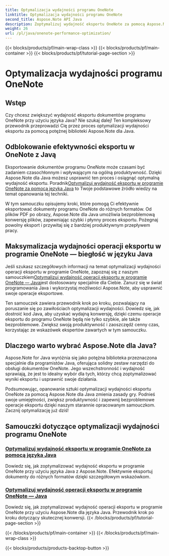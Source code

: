 ```yaml
---
title: Optymalizacja wydajności programu OneNote
linktitle: Optymalizacja wydajności programu OneNote
second_title: Aspose.Note API Java
description: Zoptymalizuj wydajność eksportu OneNote za pomocą Aspose.Note Java. Dowiedz się, jak wydajnie konwertować dokumenty do różnych formatów, korzystając ze wskazówek krok po kroku zwiększających produktywność.
weight: 26
url: /pl/java/onenote-performance-optimization/
---
```


{{< blocks/products/pf/main-wrap-class >}}
{{< blocks/products/pf/main-container >}}
{{< blocks/products/pf/tutorial-page-section >}}

# Optymalizacja wydajności programu OneNote


## Wstęp

Czy chcesz zwiększyć wydajność eksportu dokumentów programu OneNote przy użyciu języka Java? Nie szukaj dalej! Ten kompleksowy przewodnik przeprowadzi Cię przez proces optymalizacji wydajności eksportu za pomocą potężnej biblioteki Aspose.Note dla Java.

## Odblokowanie efektywności eksportu w OneNote z Javą

 Eksportowanie dokumentów programu OneNote może czasami być zadaniem czasochłonnym i wpływającym na ogólną produktywność. Dzięki Aspose.Note dla Java możesz usprawnić ten proces i osiągnąć optymalną wydajność eksportu. Poradnik[Optymalizuj wydajność eksportu w programie OneNote za pomocą języka Java](./optimize-export-performance/) to Twoje podstawowe źródło wiedzy na temat opanowania tej techniki.

W tym samouczku opisujemy kroki, które pomogą Ci efektywnie eksportować dokumenty programu OneNote do różnych formatów. Od plików PDF po obrazy, Aspose.Note dla Java umożliwia bezproblemową konwersję plików, zapewniając szybki i płynny proces eksportu. Pożegnaj powolny eksport i przywitaj się z bardziej produktywnym przepływem pracy.

## Maksymalizacja wydajności operacji eksportu w programie OneNote — biegłość w języku Java

 Jeśli szukasz szczegółowych informacji na temat optymalizacji wydajności operacji eksportu w programie OneNote, zapoznaj się z naszym samouczkiem[Optymalizuj wydajność operacji eksportu w programie OneNote — Java](./optimize-performance-consequent-export/)jest dostosowany specjalnie dla Ciebie. Zanurz się w świat programowania Java i wykorzystaj możliwości Aspose.Note, aby usprawnić swoje operacje eksportowe.

Ten samouczek zawiera przewodnik krok po kroku, pozwalający na poruszanie się po zawiłościach optymalizacji wydajności. Dowiedz się, jak dostroić kod Java, aby uzyskać wydajną konwersję, dzięki czemu operacje eksportu do programu OneNote będą nie tylko szybkie, ale także bezproblemowe. Zwiększ swoją produktywność i zaoszczędź cenny czas, korzystając ze wskazówek ekspertów zawartych w tym samouczku.

## Dlaczego warto wybrać Aspose.Note dla Java?

Aspose.Note for Java wyróżnia się jako potężna biblioteka przeznaczona specjalnie dla programistów Java, oferująca solidny zestaw narzędzi do obsługi dokumentów OneNote. Jego wszechstronność i wydajność sprawiają, że jest to idealny wybór dla tych, którzy chcą zoptymalizować wyniki eksportu i usprawnić swoje działania.

Podsumowując, opanowanie sztuki optymalizacji wydajności eksportu OneNote za pomocą Aspose.Note dla Java zmienia zasady gry. Podnieś swoje umiejętności, zwiększ produktywność i zapewnij bezproblemowe operacje eksportu dzięki naszym starannie opracowanym samouczkom. Zacznij optymalizację już dziś!
## Samouczki dotyczące optymalizacji wydajności programu OneNote
### [Optymalizuj wydajność eksportu w programie OneNote za pomocą języka Java](./optimize-export-performance/)
Dowiedz się, jak zoptymalizować wydajność eksportu w programie OneNote przy użyciu języka Java z Aspose.Note. Efektywnie eksportuj dokumenty do różnych formatów dzięki szczegółowym wskazówkom.
### [Optymalizuj wydajność operacji eksportu w programie OneNote — Java](./optimize-performance-consequent-export/)
Dowiedz się, jak zoptymalizować wydajność operacji eksportu w programie OneNote przy użyciu Aspose.Note dla języka Java. Przewodnik krok po kroku dotyczący skutecznej konwersji.
{{< /blocks/products/pf/tutorial-page-section >}}

{{< /blocks/products/pf/main-container >}}
{{< /blocks/products/pf/main-wrap-class >}}

{{< blocks/products/products-backtop-button >}}
